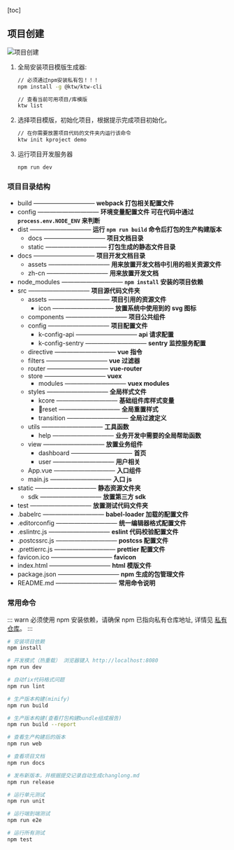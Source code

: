 [toc]

## 项目创建

<img class="auto-img" src="../../assets/start/create.png" alt="项目创建">

1. 全局安装项目模版生成器:

   ```bash
   // 必须通过npm安装私有包！！！
   npm install -g @ktw/ktw-cli

   // 查看当前可用项目/库模版
   ktw list
   ```

2. 选择项目模版，初始化项目，根据提示完成项目初始化。

   ```bash
   // 在你需要放置项目代码的文件夹内运行该命令
   ktw init kproject demo
   ```

3. 运行项目开发服务器

   ```bash
   npm run dev
   ```

### 项目目录结构

* build —————————— **webpack 打包相关配置文件**
* config —————————— **环境变量配置文件 可在代码中通过 `process.env.NODE_ENV` 来判断**
* dist —————————— **运行 `npm run build` 命令后打包的生产构建版本**
  * docs —————————— **项目文档目录**
  * static —————————— **打包生成的静态文件目录**
* docs —————————— **项目开发文档目录**
  * assets —————————— **用来放置开发文档中引用的相关资源文件**
  * zh-cn —————————— **用来放置开发文档**
* node_modules —————————— **`npm install` 安装的项目依赖**
* src —————————— **项目源代码文件夹**
  * assets —————————— **项目引用的资源文件**
    * icon —————————— **放置系统中使用到的 svg 图标**
  * components —————————— **项目公共组件**
  * config —————————— **项目配置文件**
    * k-config-api —————————— **api 请求配置**
    * k-config-sentry —————————— **sentry 监控服务配置**
  * directive —————————— **vue 指令**
  * filters —————————— **vue 过滤器**
  * router —————————— **vue-router**
  * store —————————— **vuex**
    * modules —————————— **vuex modules**
  * styles —————————— **全局样式文件**
    * kcore —————————— **基础组件库样式变量**
    * reset —————————— **全局重置样式**
    * transition —————————— **全局过渡定义**
  * utils —————————— **工具函数**
    * help —————————— **业务开发中需要的全局帮助函数**
  * view —————————— **放置业务组件**
    * dashboard —————————— **首页**
    * user —————————— **用户相关**
  * App.vue —————————— **入口组件**
  * main.js —————————— **入口 js**
* static —————————— **静态资源文件夹**
  * sdk —————————— **放置第三方 sdk**
* test —————————— **放置测试代码文件夹**
* .babelrc —————————— **babel-loader 加载的配置文件**
* .editorconfig —————————— **统一编辑器格式配置文件**
* .eslintrc.js —————————— **eslint 代码校验配置文件**
* .postcssrc.js —————————— **postcss 配置文件**
* .prettierrc.js —————————— **prettier 配置文件**
* favicon.ico —————————— **favicon**
* index.html —————————— **html 模版文件**
* package.json —————————— **npm 生成的包管理文件**
* README.md —————————— **常用命令说明**

### 常用命令

::: warn
必须使用 npm 安装依赖，请确保 npm 已指向私有仓库地址, 详情见 [私有仓库](http://192.168.1.117:7002)。
:::

```bash
# 安装项目依赖
npm install

# 开发模式（热重载） 浏览器键入 http://localhost:8080
npm run dev

# 自动fix代码格式问题
npm run lint

# 生产版本构建(minify)
npm run build

# 生产版本构建(查看打包构建bundle组成报告)
npm run build --report

# 查看生产构建后的版本
npm run web

# 查看项目文档
npm run docs

# 发布新版本，并根据提交记录自动生成changlong.md
npm run release

# 运行单元测试
npm run unit

# 运行端到端测试
npm run e2e

# 运行所有测试
npm test
```
